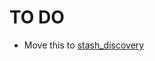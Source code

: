 # TO DO

- Move this to [stash_discovery](https://github.com/datadryad/stash/tree/main/stash_discovery)
